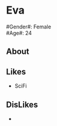 Eva
===================
  
#Gender#: Female  
#Age#: 24
  

About
------
  

Likes
------
+ SciFi
  
DisLikes
---------
+ 
